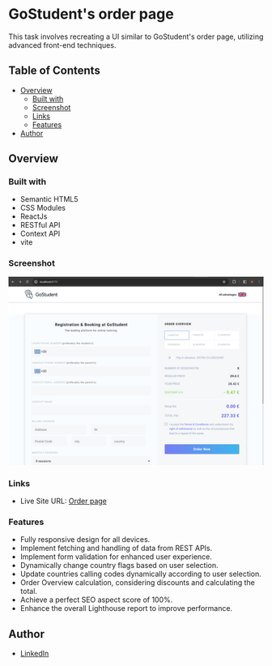 # GoStudent's order page

This task involves recreating a UI similar to GoStudent's order page, utilizing advanced front-end techniques.

## Table of Contents

- [Overview](#overview)
  - [Built with](#built-with)
  - [Screenshot](#screenshot)
  - [Links](#links)
  - [Features](#Features)
- [Author](#author)

## Overview

### Built with

- Semantic HTML5
- CSS Modules
- ReactJs
- RESTful API
- Context API
- vite 


### Screenshot

![chat app Screenshot](Screenshot.png)

### Links

- Live Site URL: [Order page](https://frontend-task-three-nu.vercel.app/)


### Features

- Fully responsive design for all devices.
- Implement fetching and handling of data from REST APIs.
- Implement form validation for enhanced user experience.
- Dynamically change country flags based on user selection.
- Update countries   calling codes dynamically according to user selection.
- Order Overview calculation, considering discounts and calculating the total.
- Achieve a perfect SEO aspect score of 100%.
- Enhance the overall Lighthouse report to improve performance.



## Author

- <a href="https://www.linkedin.com/in/abdelrahmmaan/" target="_blank">LinkedIn</a>


